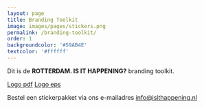 ```yaml
---
layout: page
title: Branding Toolkit
image: images/pages/stickers.png
permalink: /branding-toolkit/
order: 1
backgroundcolor: '#59AB4E'
textcolor: '#ffffff'
---
```


Dit is de **ROTTERDAM. IS IT HAPPENING?** branding toolkit.

[Logo pdf](/attachments/test.pdf)
[Logo eps](/attachments/test.eps)

Bestel een stickerpakket via ons e-mailadres [info@isithappening.nl](mailto:info@isithappening.nl?subject=Stickerpack)